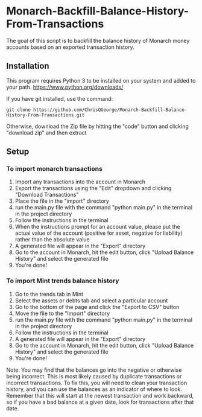 # Monarch-Backfill-Balance-History-From-Transactions
The goal of this script is to backfill the balance history of Monarch money accounts based on an exported transaction history.

## Installation
This program requires Python 3 to be installed on your system and added to your path. https://www.python.org/downloads/

If you have git installed, use the command:

`git clone https://github.com/ChrisQGeorge/Monarch-Backfill-Balance-History-From-Transactions.git`


Otherwise, download the Zip file by hitting the "code" button and clicking "download zip" and then extract

## Setup
### To import monarch transactions
1. Import any transactions into the account in Monarch
2. Export the transactions using the "Edit" dropdown and clicking "Download Transactions"
3. Place the file in the "import" directory
4. run the main.py file with the command "python main.py" in the terminal in the project directory
5. Follow the instructions in the terminal
6. When the instructions prompt for an account value, please put the actual value of the account (positive for asset, negative for liability) rather than the absolute value
7. A generated file will appear in the "Export" directory
8. Go to the account in Monarch, hit the edit button, click "Upload Balance History" and select the generated file 
9. You're done!

### To import Mint trends balance history
1. Go to the trends tab in Mint
2. Select the assets or debts tab and select a particular account
3. Go to the bottom of the page and click the "Export to CSV" button
4. Move the file to the "Import" directory
5. run the main.py file with the command "python main.py" in the terminal in the project directory
6. Follow the instructions in the terminal
7. A generated file will appear in the "Export" directory
8. Go to the account in Monarch, hit the edit button, click "Upload Balance History" and select the generated file 
9. You're done!

Note: You may find that the balances go into the negative or otherwise being incorrect. This is most likely
caused by duplicate transactions or incorrect transactions. To fix this, you will need to clean your transaction history, and you can use the balances
as an indicator of where to look. Remember that this will start at the newest transaction and work backward, so if you have a bad balance at a given date,
look for transactions after that date.
